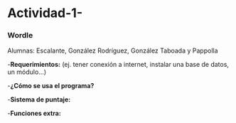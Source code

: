# Actividad-1-
### Wordle
Alumnas: Escalante, González Rodríguez, González Taboada y Pappolla

-**Requerimientos:** (ej. tener conexión a internet, instalar  una base de datos, un módulo…)  

-**¿Cómo se usa el programa?**  

-**Sistema de puntaje:**  

-**Funciones extra:**
